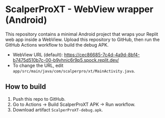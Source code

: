 # ScalperProXT - WebView wrapper (Android)

This repository contains a minimal Android project that wraps your Replit web app
inside a WebView. Upload this repository to GitHub, then run the GitHub Actions
workflow to build the debug APK.

- WebView URL (default): https://cec86685-7c4d-4a9d-8bf4-b7475d510b7c-00-b9vhnic6r9p5.spock.replit.dev/
- To change the URL, edit `app/src/main/java/com/scalperpro/xt/MainActivity.java`.

## How to build
1. Push this repo to GitHub.
2. Go to Actions → Build ScalperProXT APK → Run workflow.
3. Download artifact `ScalperProXT-debug.apk`.
